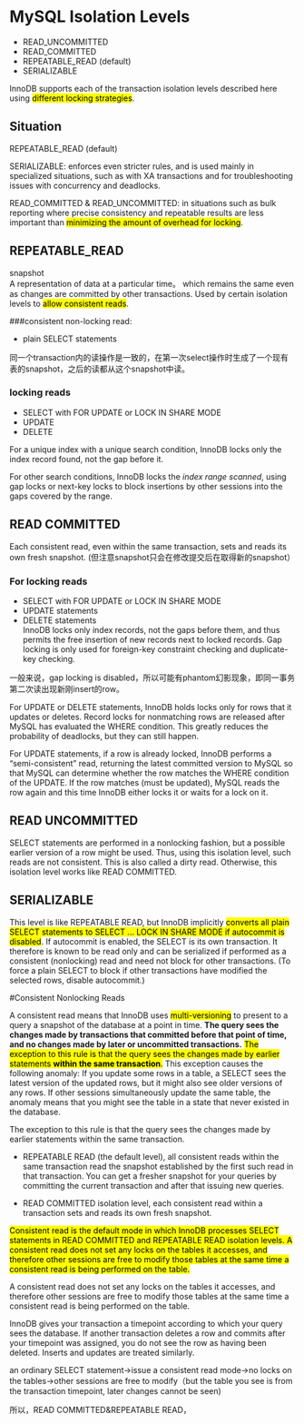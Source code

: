 # MySQL Isolation Levels
- READ_UNCOMMITTED
- READ_COMMITTED
- REPEATABLE_READ (default)
- SERIALIZABLE

InnoDB supports each of the transaction isolation levels described here using <mark>different locking strategies</mark>.

## Situation
REPEATABLE_READ (default)  

SERIALIZABLE: enforces even stricter rules, and is used mainly in specialized situations, such as with XA transactions and for troubleshooting issues with concurrency and deadlocks.

READ\_COMMITTED & READ_UNCOMMITTED: in situations such as bulk reporting where precise consistency and repeatable results are less important than <mark>minimizing the amount of overhead for locking</mark>. 

## REPEATABLE_READ
snapshot  
A representation of data at a particular time。 which remains the same even as changes are committed by other transactions. Used by certain isolation levels to <mark>allow consistent reads</mark>.

###consistent non-locking read:
- plain SELECT statements
 
同一个transaction内的读操作是一致的，在第一次select操作时生成了一个现有表的snapshot，之后的读都从这个snapshot中读。

### locking reads
- SELECT with FOR UPDATE or LOCK IN SHARE MODE
- UPDATE
- DELETE

For a unique index with a unique search condition, InnoDB locks only the index record found, not the gap before it.

For other search conditions, InnoDB locks the _index range scanned_, using gap locks or next-key locks to block insertions by other sessions into the gaps covered by the range. 

##  READ COMMITTED

Each consistent read, even within the same transaction, sets and reads its own fresh snapshot. (但注意snapshot只会在修改提交后在取得新的snapshot）

### For locking reads 
- SELECT with FOR UPDATE or LOCK IN SHARE MODE
- UPDATE statements
- DELETE statements  
InnoDB locks only index records, not the gaps before them, and thus permits the free insertion of new records next to locked records. Gap locking is only used for foreign-key constraint checking and duplicate-key checking.

一般来说，gap locking is disabled，所以可能有phantom幻影现象，即同一事务第二次读出现新刚insert的row。
 
For UPDATE or DELETE statements, InnoDB holds locks only for rows that it updates or deletes. Record locks for nonmatching rows are released after MySQL has evaluated the WHERE condition. This greatly reduces the probability of deadlocks, but they can still happen.

For UPDATE statements, if a row is already locked, InnoDB performs a “semi-consistent” read, returning the latest committed version to MySQL so that MySQL can determine whether the row matches the WHERE condition of the UPDATE. If the row matches (must be updated), MySQL reads the row again and this time InnoDB either locks it or waits for a lock on it.

## READ UNCOMMITTED

SELECT statements are performed in a nonlocking fashion, but a possible earlier version of a row might be used. Thus, using this isolation level, such reads are not consistent. This is also called a dirty read. Otherwise, this isolation level works like READ COMMITTED.

## SERIALIZABLE

This level is like REPEATABLE READ, but InnoDB implicitly <mark>converts all plain SELECT statements to SELECT ... LOCK IN SHARE MODE if autocommit is disabled</mark>. If autocommit is enabled, the SELECT is its own transaction. It therefore is known to be read only and can be serialized if performed as a consistent (nonlocking) read and need not block for other transactions. (To force a plain SELECT to block if other transactions have modified the selected rows, disable autocommit.)
 
 
#Consistent Nonlocking Reads

A consistent read means that InnoDB uses <mark>multi-versioning</mark> to present to a query a snapshot of the database at a point in time. **The query sees the changes made by transactions that committed before that point of time, and no changes made by later or uncommitted transactions.** <mark>The exception to this rule is that the query sees the changes made by earlier statements **within the same transaction**.</mark> This exception causes the following anomaly: If you update some rows in a table, a SELECT sees the latest version of the updated rows, but it might also see older versions of any rows. If other sessions simultaneously update the same table, the anomaly means that you might see the table in a state that never existed in the database.

The exception to this rule is that the query sees the changes made by earlier statements within the same transaction. 

- REPEATABLE READ (the default level), all consistent reads within the same transaction read the snapshot established by the first such read in that transaction. You can get a fresher snapshot for your queries by committing the current transaction and after that issuing new queries.

- READ COMMITTED isolation level, each consistent read within a transaction sets and reads its own fresh snapshot.

<mark>Consistent read is the default mode in which InnoDB processes SELECT statements in READ COMMITTED and REPEATABLE READ isolation levels. A consistent read does not set any locks on the tables it accesses, and therefore other sessions are free to modify those tables at the same time a consistent read is being performed on the table.</mark>

 A consistent read does not set any locks on the tables it accesses, and therefore other sessions are free to modify those tables at the same time a consistent read is being performed on the table.

InnoDB gives your transaction a timepoint according to which your query sees the database. If another transaction deletes a row and commits after your timepoint was assigned, you do not see the row as having been deleted. Inserts and updates are treated similarly.

an ordinary SELECT statement->issue a consistent read mode->no locks on the tables->other sessions are free to modify（but the table you see is from the transaction timepoint, later changes cannot be seen)


所以，READ COMMITTED&REPEATABLE READ，